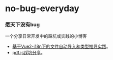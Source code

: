 # no-bug-everyday

### 愿天下没有bug

一个分享日常开发中的踩坑或实践的小博客

- [基于Vue2-i18n下的文件自动导入和类型推导实践](https://github.com/Cv-Engineer123/no-bug-everyday/blob/master/i18n.md)。
- [pdf.js踩坑分享](https://github.com/Cv-Engineer123/no-bug-everyday/blob/master/pdfjs.md)。

